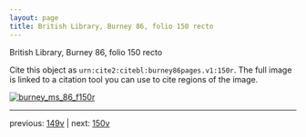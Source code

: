 ```yaml
---
layout: page
title: British Library, Burney 86, folio 150 recto
---
```


British Library, Burney 86, folio 150 recto

Cite this object as `urn:cite2:citebl:burney86pages.v1:150r`.  The full image is linked to a citation tool you can use to cite regions of the image.

[![burney_ms_86_f150r](http://www.homermultitext.org/iipsrv?IIIF=/project/homer/pyramidal/deepzoom/citebl/burney86imgs/v1/burney_ms_86_f150r.tif/full/800,/0/default.jpg)](http://www.homermultitext.org/ict2/?urn=urn:cite2:citebl:burney86imgs.v1:burney_ms_86_f150r) 

---

previous:  [149v](../149v/) | next: [150v](../150v/)